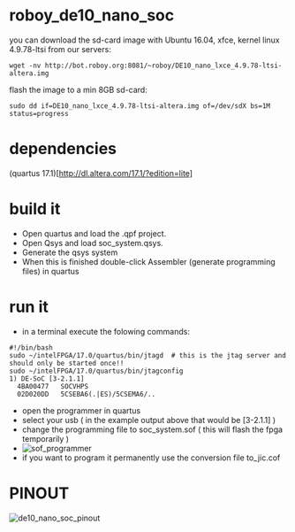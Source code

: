 # roboy_de10_nano_soc
you can download the sd-card image with Ubuntu 16.04, xfce, kernel linux 4.9.78-ltsi from our servers:
```
wget -nv http://bot.roboy.org:8081/~roboy/DE10_nano_lxce_4.9.78-ltsi-altera.img
```
flash the image to a min 8GB sd-card:
```
sudo dd if=DE10_nano_lxce_4.9.78-ltsi-altera.img of=/dev/sdX bs=1M status=progress
```
# dependencies
(quartus 17.1)[http://dl.altera.com/17.1/?edition=lite]

# build it
* Open quartus and load the .qpf project.
* Open Qsys and load soc_system.qsys. 
* Generate the qsys system
* When this is finished double-click Assembler (generate programming files) in quartus

# run it
* in a terminal execute the folowing commands:
```
#!/bin/bash
sudo ~/intelFPGA/17.0/quartus/bin/jtagd  # this is the jtag server and should only be started once!!
sudo ~/intelFPGA/17.0/quartus/bin/jtagconfig 
1) DE-SoC [3-2.1.1]
  4BA00477   SOCVHPS
  02D020DD   5CSEBA6(.|ES)/5CSEMA6/..
```
* open the programmer in quartus
* select your usb ( in the example output above that would be [3-2.1.1] )
* change the programming file to soc_system.sof ( this will flash the fpga temporarily )
* ![sof_programmer](https://github.com/Roboy/roboy_de10_nano_soc/blob/master/images/programmer_sof.png?raw=true "sof programmer")
* if you want to program it permanently use the conversion file to_jic.cof

# PINOUT
![de10_nano_soc_pinout](https://github.com/Roboy/roboy_de10_nano_soc/blob/master/images/de10_nano_soc_pinout.png?raw=true "de10 nano soc pinout")
